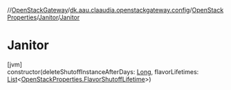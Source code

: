 //[OpenStackGateway](../../../../index.md)/[dk.aau.claaudia.openstackgateway.config](../../index.md)/[OpenStackProperties](../index.md)/[Janitor](index.md)/[Janitor](-janitor.md)

# Janitor

[jvm]\
constructor(deleteShutoffInstanceAfterDays: [Long](https://kotlinlang.org/api/latest/jvm/stdlib/kotlin/-long/index.html), flavorLifetimes: [List](https://kotlinlang.org/api/latest/jvm/stdlib/kotlin.collections/-list/index.html)&lt;[OpenStackProperties.FlavorShutoffLifetime](../-flavor-shutoff-lifetime/index.md)&gt;)
